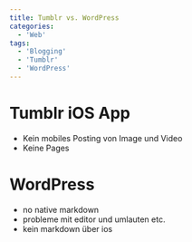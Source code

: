 ```yaml
---
title: Tumblr vs. WordPress
categories:
  - 'Web'
tags:
  - 'Blogging'
  - 'Tumblr'
  - 'WordPress'
---
```

# Tumblr iOS App

* Kein mobiles Posting von Image und Video
* Keine Pages

# WordPress

* no native markdown
* probleme mit editor und umlauten etc.
* kein markdown über ios
